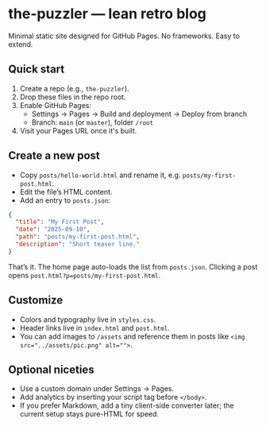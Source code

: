 
# the-puzzler — lean retro blog

Minimal static site designed for GitHub Pages. No frameworks. Easy to extend.

## Quick start

1) Create a repo (e.g., `the-puzzler`).
2) Drop these files in the repo root.
3) Enable GitHub Pages:
   - Settings → Pages → Build and deployment → Deploy from branch
   - Branch: `main` (or `master`), folder `/root`
4) Visit your Pages URL once it's built.

## Create a new post

- Copy `posts/hello-world.html` and rename it, e.g. `posts/my-first-post.html`.
- Edit the file’s HTML content.
- Add an entry to `posts.json`:

```json
{
  "title": "My First Post",
  "date": "2025-09-10",
  "path": "posts/my-first-post.html",
  "description": "Short teaser line."
}
```

That’s it. The home page auto-loads the list from `posts.json`. Clicking a post opens `post.html?p=posts/my-first-post.html`.

## Customize

- Colors and typography live in `styles.css`.
- Header links live in `index.html` and `post.html`.
- You can add images to `/assets` and reference them in posts like `<img src="../assets/pic.png" alt="">`.

## Optional niceties

- Use a custom domain under Settings → Pages.
- Add analytics by inserting your script tag before `</body>`.
- If you prefer Markdown, add a tiny client-side converter later; the current setup stays pure-HTML for speed.
